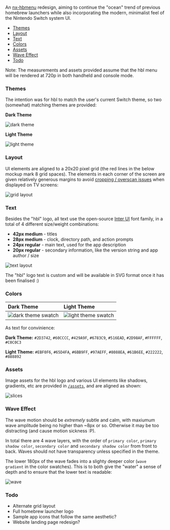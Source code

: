 An [nx-hbmenu](https://github.com/switchbrew/nx-hbmenu) redesign, aiming to continue the "ocean" trend of previous homebrew launchers while also incorporating the modern, minimalist feel of the Nintendo Switch system UI.

* [Themes](#themes)
* [Layout](#layout)
* [Text](#text)
* [Colors](#colors)
* [Assets](#assets)
* [Wave Effect](#wave-effect)
* [Todo](#todo)

Note: The measurements and assets provided assume that the hbl menu will be rendered at 720p in both handheld and console mode.

### Themes

The intention was for hbl to match the user's current Switch theme, so two (somewhat) matching themes are provided:

**Dark Theme**

![dark theme](https://raw.githubusercontent.com/jaames/switch-hbl-mockup/master/mockups/dark/inline.png)

**Light Theme**

![light theme](https://raw.githubusercontent.com/jaames/switch-hbl-mockup/master/mockups/light/inline.png)

### Layout

UI elements are aligned to a 20x20 pixel grid (the red lines in the below mockup mark 8 grid spaces). The elements in each corner of the screen are given relatively generous margins to avoid [cropping / overscan issues](https://www.engadget.com/2010/05/27/hd-101-overscan-and-why-all-tvs-do-it/) when displayed on TV screens:

![grid layout](https://raw.githubusercontent.com/jaames/switch-hbl-mockup/master/guides/grid.png)

### Text

Besides the "hbl" logo, all text use the open-source [Inter UI](https://github.com/rsms/inter) font family, in a total of 4 different size/weight combinations:

* **42px medium** - titles
* **28px medium** - clock, directory path, and action prompts
* **24px regular** - main text, used for the app description
* **20px regular** - secondary information, like the version string and app author / size

![text layout](https://raw.githubusercontent.com/jaames/switch-hbl-mockup/master/guides/text.png)

The "hbl" logo text is custom and will be available in SVG format once it has been finalised :)

### Colors

| Dark Theme | Light Theme |
|:-|:-|
|![dark theme swatch](https://raw.githubusercontent.com/jaames/switch-hbl-mockup/master/guides/swatches/dark.png)| ![light theme swatch](https://raw.githubusercontent.com/jaames/switch-hbl-mockup/master/guides/swatches/light.png) |

As text for convinience:
 
**Dark Theme:** `#2D3742`, `#60CCCC`, `#429A9F`, `#6783C9`, `#516EAD`, `#2D98AF`, `#FFFFFF`, `#C0C0C3`

**Light Theme:** `#EBF0F6`, `#65D4FA`, `#6BB9FF`, `#97AEFF`, `#8088EA`, `#61B6EE`, `#222222`, `#888892`

### Assets

Image assets for the hbl logo and various UI elements like shadows, gradients, etc are provided in [`/assets`](https://github.com/jaames/switch-hbl-mockup/tree/master/assets), and are aligned as shown:

![slices](https://raw.githubusercontent.com/jaames/switch-hbl-mockup/master/guides/slices.png)

### Wave Effect

The wave motion should be *extremely* subtle and calm, with maxiumum wave amplitude being no higher than ~8px or so. Otherwise it may be too distracting (and cause motion sickness :P).

In total there are 4 wave layers, with the order of `primary color`, `primary shadow color`, `secondary color` and `secondary shadow color` from front to back. Waves should not have transparency unless specified in the theme.

The lower 180px of the wave fades into a slighty deeper color (`wave gradient` in the color swatches). This is to both give the "water" a sense of depth and to ensure that the lower text is readable:

![wave](https://raw.githubusercontent.com/jaames/switch-hbl-mockup/master/guides/wave.png)

### Todo

* Alternate grid layout
* Full homebrew launcher logo
* Sample app icons that follow the same aesthetic?
* Website landing page redesign?

